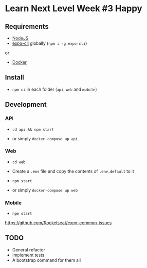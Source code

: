 # Learn Next Level Week #3 Happy

## Requirements

- [NodeJS](https://nodejs.org/)
- [expo-cli](https://expo.io/) globally (`npm i -g expo-cli`)

or

- [Docker](https://www.docker.com/)

## Install

- `npm ci` in each folder (`api`, `web` and `mobile`)

## Development

### API

- `cd api && npm start`

- or simply `docker-compose up api`

### Web

- `cd web`
- Create a `.env` file and copy the contents of `.env.default` to it
- `npm start`

- or simply `docker-compose up web`

### Mobile

- `npm start`

https://github.com/Rocketseat/expo-common-issues

## TODO

- General refactor
- Implement tests
- A bootstrap command for them all